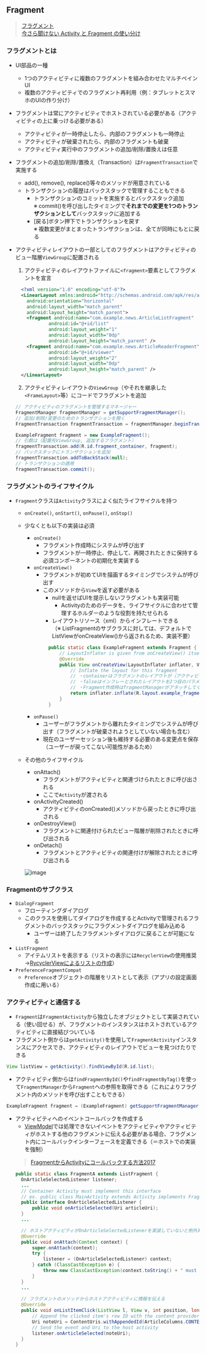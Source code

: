 ## Fragment
> [フラグメント](https://developer.android.com/guide/components/fragments?hl=ja)  
> [今さら聞けない Activity と Fragment の使い分け](https://qiita.com/KeithYokoma/items/c41b22bda8c8d924d8cd)
### フラグメントとは
- UI部品の一種
  - 1つのアクティビティに複数のフラグメントを組み合わせたマルチペインUI
  - 複数のアクティビティでのフラグメント再利用（例：タブレットとスマホのUIの作り分け）
- フラグメントは常にアクティビティでホストされている必要がある（アクティビティの上に乗っける必要がある）
  - アクティビティが一時停止したら、内部のフラグメントも一時停止
  - アクティビティが破棄されたら、内部のフラグメントも破棄
  - アクティビティ実行中のフラグメントの追加/削除/置換えは任意
- フラグメントの追加/削除/置換え（Transaction）は`FragmentTransaction`で実施する
  - add(), remove(), replace()等々のメソッドが用意されている
  - トランザクションの履歴はバックスタックで管理することもできる
    - トランザクションのコミットを実施するとバックスタック追加  
      ※ commit()を呼び出したタイミングで**それまでの変更を1つのトランザクションとして**バックスタックに追加する
    - [戻る]ボタン押下でトランザクションを戻す  
      ※ 複数変更がまとまったトランザクションは、全てが同時にもとに戻る
- アクティビティレイアウトの一部としてのフラグメントはアクティビティのビュー階層`ViewGroup`に配置される
  1. アクティビティのレイアウトファイルに`<fragment>`要素としてフラグメントを宣言
  ```xml
    <?xml version="1.0" encoding="utf-8"?>
    <LinearLayout xmlns:android="http://schemas.android.com/apk/res/android"
      android:orientation="horizontal"
      android:layout_width="match_parent"
      android:layout_height="match_parent">
      <fragment android:name="com.example.news.ArticleListFragment"
              android:id="@+id/list"
              android:layout_weight="1"
              android:layout_width="0dp"
              android:layout_height="match_parent" />
      <fragment android:name="com.example.news.ArticleReaderFragment"
              android:id="@+id/viewer"
              android:layout_weight="2"
              android:layout_width="0dp"
              android:layout_height="match_parent" />
    </LinearLayout>
  ```
  
  2. アクティビティレイアウトの`ViewGroup`（やそれを継承した`<FrameLayout>`等）にコードでフラグメントを追加

  ```java
  // アクティビティのフラグメントを管理するマネージャー
  FragmentManager fragmentManager = getSupportFragmentManager();
  // 追加/削除/変更のためのトランザクションを開く
  FragmentTransaction fragmentTransaction = fragmentManager.beginTransaction();

  ExampleFragment fragment = new ExampleFragment();
  // 引数は（配置先ViewGroup, 追加するフラグメント）
  fragmentTransaction.add(R.id.fragment_container, fragment);
  // バックスタックにトランザクションを追加
  fragmentTransaction.addToBackStack(null);  
  // トランザクションの適用
  fragmentTransaction.commit();
  ```

### フラグメントのライフサイクル
- `Fragment`クラスは`Activity`クラスによく似たライフサイクルを持つ
  - `onCreate()`, `onStart()`, `onPause()`, `onStop()`
  - 少なくとも以下の実装は必須
    - `onCreate()`  
      - フラグメント作成時にシステムが呼び出す  
      - フラグメントが一時停止、停止して、再開されたときに保持する必須コンポーネントの初期化を実装する
    - `onCreateView()`  
      - フラグメントが初めてUIを描画するタイミングでシステムが呼び出す  
      - このメソッドから`View`を返す必要がある
        - nullを返せばUIを提示しないフラグメントも実装可能
          - Activityのためのデータを、ライフサイクルに合わせて管理するホルダーのような役割を持たせられる
        - レイアウトリソース（xml）からインフレートできる  
        （※ ListFragmentのサブクラスに対しては、デフォルトでListViewがonCreateView()から返されるため、実装不要）
        ```java
          public static class ExampleFragment extends Fragment {
              // LayoutInflater is given from onCreateView() itself
              @Override
              public View onCreateView(LayoutInflater inflater, ViewGroup container, Bundle savedInstanceState) {
                  // Inflate the layout for this fragment
                  // ・containerはフラグメントのレイアウトが（アクティビティのレイアウトから）が挿入される親ViewGroup
                  // ・falseはインフレーとされたレイアウトを2つ目のパラメータにアタッチすべきかどうかを示す
                  // ・Fragment作成時はfragmentManagerがアタッチしてくれるので不要（trueにすると親ViewGroupに同じViewを2つセットすることになる）
                  return inflater.inflate(R.layout.example_fragment, container, false);
              }
          }
        ```
    - `onPause()`  
      - ユーザーがフラグメントから離れたタイミングでシステムが呼び出す（フラグメントが破棄されようとしていない場合も含む）  
      - 現在のユーザーセッション後も維持する必要のある変更点を保存（ユーザーが戻ってこない可能性があるため）
  - その他のライフサイクル
    - onAttach()
      - フラグメントがアクティビティと関連づけられたときに呼び出される
      - ここで`Activity`が渡される
    - onActivityCreated()
      - アクティビティのonCreated()メソッドから戻ったときに呼び出される
    - onDestroyView()
      - フラグメントに関連付けられたビュー階層が削除されたときに呼び出される
    - onDetach()
      - フラグメントとアクティビティの関連付けが解除されたときに呼び出される  
    
    ![image](https://user-images.githubusercontent.com/6058309/169958924-a98f9de4-d282-44f1-9b2a-560b7b1f055a.png)

        
### Fragmentのサブクラス
- `DialogFragment`
  - フローティングダイアログ
  - このクラスを使用してダイアログを作成するとActivityで管理されるフラグメントのバックスタックにフラグメントダイアログを組み込める
    - ユーザーは終了したフラグメントダイアログに戻ることが可能になる
- `ListFragment`
  - アイテムリストを表示する（リストの表示には`RecyclerView`の使用推奨→[RycyclerViewによるリストの作成](https://developer.android.com/guide/topics/ui/layout/recyclerview?hl=ja)）
- `PreferenceFragmentCompat`
  - `Preference`オブジェクトの階層をリストとして表示（アプリの設定画面作成に用いる）

### アクティビティと通信する
- `Fragment`は`FragmentActivity`から独立したオブジェクトとして実装されている（使い回せる）が、フラグメントのインスタンスはホストされているアクティビティに直接結びついている
- フラグメント側からは`getActivity()`を使用して`FragmentActivity`インスタンスにアクセスでき、アクティビティのレイアウトでビューを見つけたりできる
```java
View listView = getActivity().findViewById(R.id.list);
```

- アクティビティ側からは`findFragmentById()`や`findFragmentByTag()`を使って`FragmentManager`から`Fragment`への参照を取得できる（これによりフラグメント内のメソッドを呼び出すこともできる）
```java
ExampleFragment fragment = (ExampleFragment) getSupportFragmentManager().findFragmentById(R.id.example_fragment);
```

- アクティビティへのイベントコールバックを作成する
  -  [ViewModel](https://developer.android.com/topic/libraries/architecture/viewmodel?hl=ja)では処理できないイベントをアクティビティやアクティビティがホストする他のフラグメントに伝える必要がある場合、フラグメント内にコールバックインターフェースを定義できる（＝ホストでの実装を強制）
  > [FragmentからActivityにコールバックする方法2017](https://qiita.com/Nkzn/items/fca698f31d3c9c335a80)
  ```java
  public static class FragmentA extends ListFragment {
    OnArticleSelectedListener listener;
    ...
    // Container Activity must implement this interface
    // ex. public class MainActivity extends Activity implements FragmentA.OnArticleSelectedListener {}
    public interface OnArticleSelectedListener {
        public void onArticleSelected(Uri articleUri);
    }
    ...

    // ホストアクティビティがOnArticleSelectedListenerを実装していないと例外発生
    @Override
    public void onAttach(Context context) {
        super.onAttach(context);
        try {
            listener = (OnArticleSelectedListener) context;
        } catch (ClassCastException e) {
            throw new ClassCastException(context.toString() + " must implement OnArticleSelectedListener");
        }
    }
    ...
    
    // フラグメントのメソッドからホストアクティビティに情報を伝える
    @Override
    public void onListItemClick(ListView l, View v, int position, long id) {
        // Append the clicked item's row ID with the content provider Uri
        Uri noteUri = ContentUris.withAppendedId(ArticleColumns.CONTENT_URI, id);
        // Send the event and Uri to the host activity
        listener.onArticleSelected(noteUri);
    }
  }
  ```
